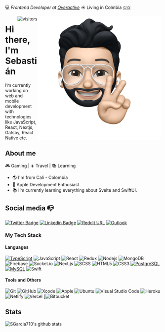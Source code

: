 :computer: _Frontend Developer at [Overactive](https://overactive.com/)_ ☀️ Living in Colmbia :colombia:

<img align="right" width="400" height="400" src="https://github.com/SGarcia710/SGarcia710/blob/main/profile-image.png?raw=true">

<img  align="right" alt="visitors" src="https://visitor-badge.glitch.me/badge?page_id=SGarcia710.SGarcia710" /> 

# Hi there, I'm Sebastián

I’m currently working on web and mobile development with technologies like JavaScript, React, Nextjs, Gatsby, React Native etc.


## About me 

🎮 Gaming | ✈️ Travel | 📚 Learning

- :earth_americas: I'm from Cali - Colombia
- :iphone: Apple Development Enthusiast
- 📚 I’m currently learning everything about Svelte and SwiftUI.

## Social media :mailbox_with_no_mail:

[![Twitter Badge](https://img.shields.io/badge/-sebg96-1da1f2?style=flat-square&labelColor=1da1f2&logo=twitter&logoColor=white&link=https://twitter.com/sebg96)](https://twitter.com/sebg96)
[![Linkedin Badge](https://img.shields.io/badge/-Sebastián_García-blue?style=flat-square&logo=Linkedin&logoColor=white&link=https://www.linkedin.com/in/sebastian-garcia-ospina/)](https://www.linkedin.com/in/sebastian-garcia-ospina/) 
[![Reddit URL](https://img.shields.io/badge/-ImLotus-orange?style=flat-square&logo=reddit&logoColor=white&link=https://www.linkedin.com/in/sebastian-garcia-ospina/)](https://www.reddit.com/user/ImLotus)
[![Outlook](https://img.shields.io/badge/-sgarcia710@outlook.com-0078D4?style=flat&logo=Microsoft-Outlook&logoColor=white)](mailto:sgarcia710@outlook.com)


### My Tech Stack

#### Languages

[![TypeScript](https://img.shields.io/badge/-TypeScript-black?style=flat-square&logo=typescript&link=https://github.com/LuizCarlosAbbott/)](https://github.com/LuizCarlosAbbott/)
![JavaScript](https://img.shields.io/badge/-JavaScript-black?style=flat-square&logo=javascript)
![React](https://img.shields.io/badge/-React-black?style=flat-square&logo=react)
![Redux](https://img.shields.io/badge/-Redux-black?style=flat-square&logo=Redux)
![Nodejs](https://img.shields.io/badge/-Nodejs-black?style=flat-square&logo=Node.js)
![MongoDB](https://img.shields.io/badge/-MongoDB-black?style=flat-square&logo=mongodb)
![Firebase](https://img.shields.io/badge/-Firebase-black?style=flat-square&logo=Firebase)
![Socket.io](https://img.shields.io/badge/-Socket-black?style=flat-square&logo=socket.io)
![Next.js](https://img.shields.io/badge/-Next-black?style=flat-square&logo=Next.js)
![SCSS](https://img.shields.io/badge/-SCSS-black?style=flat-square&logo=SASS)
![HTML5](https://img.shields.io/badge/-HTML5-black?style=flat-square&logo=html5&logoColor=white)
![CSS3](https://img.shields.io/badge/-CSS3-black?style=flat-square&logo=css3)
[![PostgreSQL](https://img.shields.io/badge/-PostgreSQL-black?style=flat-square&logo=postgresql&link=https://github.com/LuizCarlosAbbott/)](https://github.com/LuizCarlosAbbott/)
[![MySQL](https://img.shields.io/badge/-MySQL-black?style=flat-square&logo=mysql&link=https://github.com/LuizCarlosAbbott/)](https://github.com/LuizCarlosAbbott/)
![Swift](https://img.shields.io/badge/Swift-black?style=flat-square&logo=Swift&logoColor=white)

#### Tools and Others
![Git](https://img.shields.io/badge/-Git-black?style=flat-square&logo=git)
![GitHub](https://img.shields.io/badge/-GitHub-black?style=flat-square&logo=github)
![Xcode](https://img.shields.io/badge/Xcode-black?style=flat-square&logo=Xcode&logoColor=white)
![Apple](https://img.shields.io/badge/iPhone_and_MacBook-black?style=flat-square&logo=Apple&logoColor=white)
![Ubuntu](https://img.shields.io/badge/-Ubuntu-black?style=flat-square&logo=ubuntu)
![Visual Studio Code](https://img.shields.io/badge/Visual_Studio_Code-black?style=flat-square&logo=Visual-Studio-Code&logoColor=white)
![Heroku](https://img.shields.io/badge/-Heroku-black?style=flat-square&logo=heroku)
![Netlify](https://img.shields.io/badge/-Netlify-black?style=flat-square&logo=netlify)
![Vercel](https://img.shields.io/badge/-Vercel-black?style=flat-square&logo=vercel)
[![Bitbucket](https://img.shields.io/badge/-Bitbucket-black?style=flat&logo=bitbucket)



## Stats
![SGarcia710's github stats](https://github-readme-stats.vercel.app/api?username=SGarcia710&show_icons=true&title_color=fff&icon_color=79ff97&text_color=9f9f9f&bg_color=151515)


